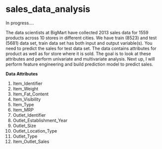 # sales_data_analysis

In progress....

The data scientists at BigMart have collected 2013 sales data for 1559 products across 10 stores in different cities. We have train (8523) and test (5681) data set, train data set has both input and output variable(s). You need to predict the sales for test data set. The data contains attributes for product as well as for store where it is sold. The goal is to look at these attributes and perform univariate and multivariate analysis. Next up, I will perform feature engineering and build prediction model to predict sales. 


**Data Attributes**

1. Item_Identifier
2. Item_Weight
3. Item_Fat_Content
4. Item_Visibility
5. Item_Type
6. Item_MRP
7. Outlet_Identifier
8. Outlet_Establishment_Year
9. Outlet_Size
10. Outlet_Location_Type
11. Outlet_Type
12. Item_Outlet_Sales
